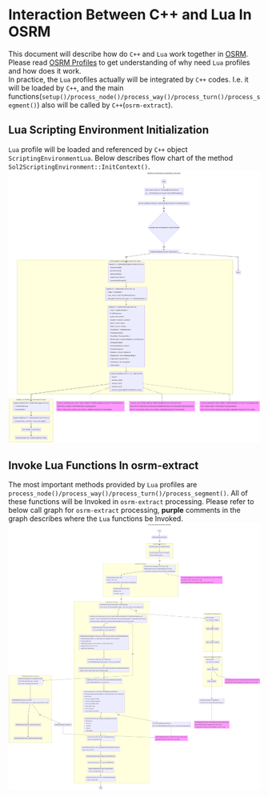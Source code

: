 # Interaction Between C++ and Lua In OSRM
This document will describe how do `C++` and `Lua` work together in [OSRM](https://github.com/Project-OSRM/osrm-backend).     
Please read [OSRM Profiles](https://github.com/Project-OSRM/osrm-backend/blob/master/docs/profiles.md) to get understanding of why need `Lua` profiles and how does it work.     
In practice, the `Lua` profiles actually will be integrated by `C++` codes. I.e. it will be loaded by `C++`, and the main functions(`setup()/process_node()/process_way()/process_turn()/process_segment()`) also will be called by `C++`(`osrm-extract`).     

## Lua Scripting Environment Initialization
`Lua` profile will be loaded and referenced by `C++` object `ScriptingEnvironmentLua`. Below describes flow chart of the method `Sol2ScriptingEnvironment::InitContext()`.     
![ScriptingEnvironmentLua Initialization Call Graph](../graph/scripting_environment_lua_initialization_call_graph.mmd.png)

## Invoke Lua Functions In osrm-extract
The most important methods provided by `Lua` profiles are `process_node()/process_way()/process_turn()/process_segment()`. All of these functions will be Invoked in `osrm-extract` processing. Please refer to below call graph for `osrm-extract` processing, **purple** comments in the graph describes where the `Lua` functions be Invoked.      
![osrm-extract Startup and Process Call Graph](../graph/osrm-extract_startup_and_process_callgraph.mmd.png)